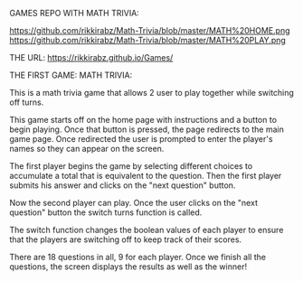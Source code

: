 GAMES REPO WITH MATH TRIVIA:

https://github.com/rikkirabz/Math-Trivia/blob/master/MATH%20HOME.png
https://github.com/rikkirabz/Math-Trivia/blob/master/MATH%20PLAY.png

THE URL:
https://rikkirabz.github.io/Games/

THE FIRST GAME:
MATH TRIVIA:

This is a math trivia game that allows 2 user to play together while switching off turns.

This game starts off on the home page with instructions and a button to begin playing.  Once that button is pressed, the page redirects to the main game page.
Once redirected the user is prompted to enter the player's names so they can appear on the screen.

The first player begins the game by selecting different choices to accumulate a total that is equivalent to the question.
Then  the first player submits his answer and clicks on the "next question" button.

Now the second player can play.  Once the user clicks on the "next question" button the switch turns function is called.

The switch function changes the boolean values of each player to ensure that the players are switching off to keep track of their scores.

There are 18 questions in all, 9 for each player.  Once we finish all the questions, the screen displays the results as well as the winner!
